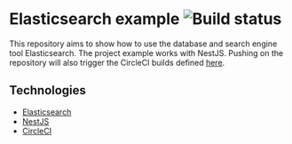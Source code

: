 # Elasticsearch example ![Build status](https://circleci.com/gh/montoyadamien/NestJS_Elasticsearch_example.svg?style=shield)

This repository aims to show how to use the database and search engine tool Elasticsearch. 
The project example works with NestJS. 
Pushing on the repository will also trigger the CircleCI builds defined [here](./.circleci/config.yml).

## Technologies

- [Elasticsearch](https://www.elastic.co/)
- [NestJS](https://nestjs.com/)
- [CircleCI](https://circleci.com/)
